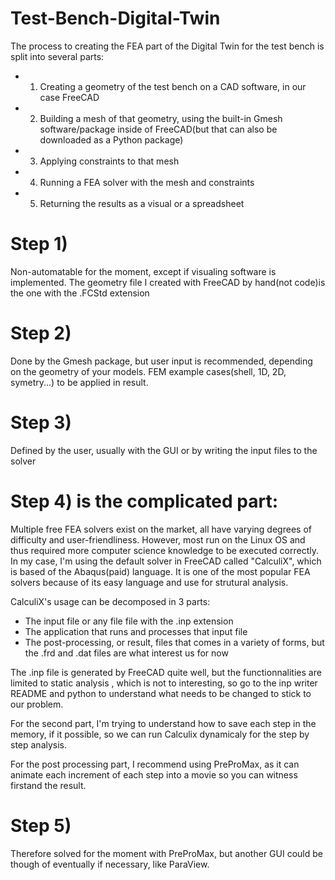 # Test-Bench-Digital-Twin

The process to creating the FEA part of the Digital Twin for the test bench is split into several parts:
- 1) Creating a geometry of the test bench on a CAD software, in our case FreeCAD
- 2) Building a mesh of that geometry, using the built-in Gmesh software/package inside of FreeCAD(but that can also be downloaded as a Python package)
- 3) Applying constraints to that mesh
- 4) Running a FEA solver with the mesh and constraints
- 5) Returning the results as a visual or a spreadsheet

# Step 1)
Non-automatable for the moment, except if visualing software is implemented.
The geometry file I created with FreeCAD by hand(not code)is the one with the .FCStd extension

# Step 2) 
Done by the Gmesh package, but user input is recommended, depending on the geometry of your models. FEM example cases(shell, 1D, 2D, symetry...) to be applied in result.

# Step 3)
Defined by the user, usually with the GUI or by writing the input files to the solver

# Step 4) is the complicated part:
Multiple free FEA solvers exist on the market, all have varying degrees of difficulty and user-friendliness. However, most run on the Linux OS and thus required more computer science knowledge to be executed correctly.
In my case, I'm using the default solver in FreeCAD called "CalculiX", which is based of the Abaqus(paid) language. It is one of the most popular FEA solvers because of its easy language and use for strutural analysis.

CalculiX's usage can be decomposed in 3 parts:
- The input file or any file file with the .inp extension
- The application that runs and processes that input file
- The post-processing, or result, files that comes in a variety of forms, but the .frd and .dat files are what interest us for now

The .inp file is generated by FreeCAD quite well, but the functionnalities are limited to static analysis , which is not to interesting, so go to the inp writer README and python to understand what needs to be changed to stick to our problem.

For the second part, I'm trying to understand how to save each step in the memory, if it possible, so we can run Calculix dynamicaly for the step by step analysis.

For the post processing part, I recommend using PreProMax, as it can animate each increment of each step into a movie so you can witness firstand the result.


# Step 5)
Therefore solved for the moment with PreProMax, but another GUI could be though of eventually if necessary, like ParaView.

